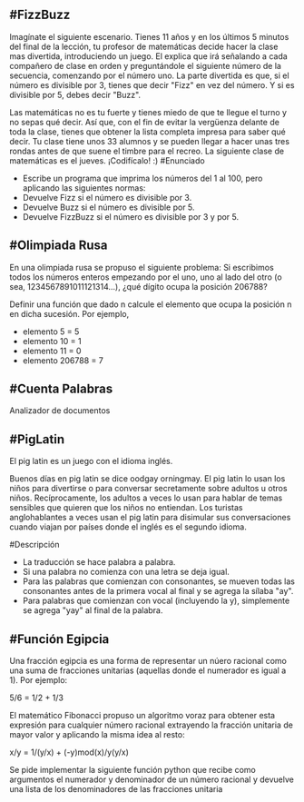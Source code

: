 #FizzBuzz
---------
Imagínate el siguiente escenario. Tienes 11 años y en los últimos 5 minutos del final de la lección, tu profesor de matemáticas decide hacer la clase mas divertida, introduciendo un juego. El explica que irá señalando a cada compañero de clase en orden y preguntándole el siguiente número de la secuencia, comenzando por el número uno. La parte divertida es que, si el número es divisible por 3, tienes que decir "Fizz" en vez del número. Y si es divisible por 5, debes decir "Buzz". 

Las matemáticas no es tu fuerte y tienes miedo de que te llegue el turno y no sepas qué decir. Así que, con el fin de evitar la vergüenza delante de toda la clase, tienes que obtener la lista completa impresa para saber qué decir. Tu clase tiene unos 33 alumnos y se pueden llegar a hacer unas tres rondas antes de que suene el timbre para el recreo. La siguiente clase de matemáticas es el jueves. ¡Codifícalo! :)
#Enunciado

* Escribe un programa que imprima los números del 1 al 100, pero aplicando las siguientes normas:
* Devuelve Fizz si el número es divisible por 3.
* Devuelve Buzz si el número es divisible por 5.
* Devuelve FizzBuzz si el número es divisible por 3 y por 5.

#Olimpiada Rusa
---------------
En una olimpiada rusa se propuso el siguiente problema: Si escribimos todos los números enteros empezando por el uno, uno al lado del otro (o sea, 1234567891011121314…), ¿qué dígito ocupa la posición 206788?

Definir una función que dado n calcule el elemento que ocupa la posición n en dicha sucesión. Por ejemplo,
* elemento 5      = 5
* elemento 10     = 1
* elemento 11     = 0
* elemento 206788 = 7

#Cuenta Palabras
----------------

Analizador de documentos

#PigLatin
---------
El pig latin es un juego con el idioma inglés.

Buenos días en pig latin se dice oodgay orningmay. El pig latin lo usan los niños para divertirse o para conversar secretamente sobre adultos u otros niños. Recíprocamente, los adultos a veces lo usan para hablar de temas sensibles que quieren que los niños no entiendan. Los turistas anglohablantes a veces usan el pig latin para disimular sus conversaciones cuando viajan por países donde el inglés es el segundo idioma.

#Descripción
* La traducción se hace palabra a palabra.
* Si una palabra no comienza con una letra se deja igual.
* Para las palabras que comienzan con consonantes, se mueven todas las consonantes antes de la primera vocal al final y se agrega la sílaba "ay".
* Para palabras que comienzan con vocal (incluyendo la y), simplemente se agrega "yay" al final de la palabra.


#Función Egipcia
---------------

Una fracción egipcia es una forma de representar un núero racional como una suma de fracciones unitarias (aquellas donde el numerador es igual a 1). Por ejemplo:

5/6 = 1/2 + 1/3

El  matemático  Fibonacci  propuso  un  algoritmo  voraz  para  obtener  esta  expresión  para  cualquier número racional extrayendo la fracción unitaria de mayor valor y aplicando la misma idea al resto:

x/y = 1/(y/x) + (-y)mod(x)/y(y/x)

Se pide implementar la siguiente función python que recibe como argumentos el numerador y denominador de un número racional y devuelve una lista de los denominadores de las fracciones unitaria
